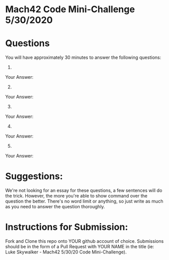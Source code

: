 # Mach42 Code Mini-Challenge 5/30/2020
# Questions
You will have approximately 30 minutes to answer the following questions:

1.
Your Answer:

2.
Your Answer:

3.
Your Answer:

4.
Your Answer:

5.
Your Answer:

# Suggestions:
We're not looking for an essay for these questions, a few sentences will do the trick. However, the more you're able to show command over the question the better. There's no word limit or anything, so just write as much as you need to answer the question thoroughly. 
# Instructions for Submission:
Fork and Clone this repo onto YOUR github account of choice.
Submissions should be in the form of a Pull Request with YOUR NAME in the title (ie: Luke Skywalker - Mach42 5/30/20 Code Mini-Challenge).

